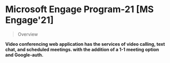 # **Microsoft Engage Program-21 [MS Engage'21]**

> Overview

**Video conferencing web application has the services of video calling, text chat, and scheduled meetings. with the addition of a 1-1 meeting option and Google-auth.**
